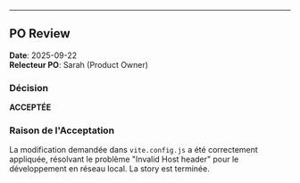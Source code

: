 ---

## PO Review

**Date**: 2025-09-22  
**Relecteur PO**: Sarah (Product Owner)

### Décision
**ACCEPTÉE**

### Raison de l'Acceptation
La modification demandée dans `vite.config.js` a été correctement appliquée, résolvant le problème "Invalid Host header" pour le développement en réseau local. La story est terminée.